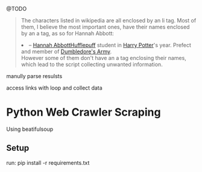 @TODO
> The characters listed in wikipedia are all enclosed by an li tag. Most of them, I believe the most important ones, have their names enclosed by an a tag, as so for Hannah Abbott: 
    <li> – <a href="https://en.wikipedia.org/wiki/Dumbledore%27s_Army#Hannah_Abbott" title="Dumbledore's Army">Hannah Abbott</a><a href="https://en.wikipedia.org/wiki/Hufflepuff" class="mw-redirect" title="Hufflepuff">Hufflepuff</a> student in <a href="https://en.wikipedia.org/wiki/Harry_Potter_(character)" title="Harry Potter (character)">Harry Potter</a>'s year. Prefect and member of <a href="https://en.wikipedia.org/wiki/Dumbledore%27s_Army" title="Dumbledore's Army">Dumbledore's Army</a>.</li>
> However some of them don't have an a tag enclosing their names, which lead to the script collecting unwanted information.

manully parse resulsts

access links with loop and collect data



# Python Web Crawler Scraping

Using beatifulsoup

## Setup 

run:
    pip install -r requirements.txt